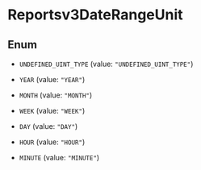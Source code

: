 

# Reportsv3DateRangeUnit

## Enum


* `UNDEFINED_UINT_TYPE` (value: `"UNDEFINED_UINT_TYPE"`)

* `YEAR` (value: `"YEAR"`)

* `MONTH` (value: `"MONTH"`)

* `WEEK` (value: `"WEEK"`)

* `DAY` (value: `"DAY"`)

* `HOUR` (value: `"HOUR"`)

* `MINUTE` (value: `"MINUTE"`)



